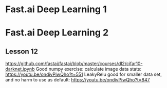 # Fast.ai Deep Learning 1

# Fast.ai Deep Learning 2
## Lesson 12
https://github.com/fastai/fastai/blob/master/courses/dl2/cifar10-darknet.ipynb
Good numpy exercise: calculate image data stats: https://youtu.be/ondivPiwQho?t=551
LeakyRelu good for smaller data set, and no harm to use as default: https://youtu.be/ondivPiwQho?t=847
